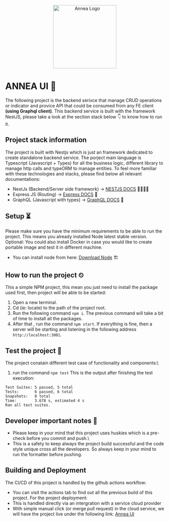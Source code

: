 <p align="center">
  <a href="https://annea.ai/" target="blank"><img src="https://annea.ai/wp-content/uploads/2020/10/ANNEA-Logo-long-tagline-green-bg.jpg" width="200" alt="Annea Logo" /></a>
</p>

# ANNEA UI 📃
The following project is the backend serivce that manage CRUD operations or indicator and provice API that could be consumed from any FE client **(using Graphql client)**.
This backend service is built with the framework NestJS, please take a look at the section stack below 👇 to know how to run it.

## Project stack information
The project is built with Nestjs which is just an framework dedicated to create standalone backend service.
The porject main language is Typescript (Javascript + Types) for all the business logic, different library to manage http calls and typeORM to manage entities.
To feel more familiar with these technologies and stacks, please find below all relevant documentations:
- NestJs (Backend/Server side framework) -> [NESTJS DOCS](https://docs.nestjs.com/) 👩‍💻🧑‍💻
- Express JS (Routing) -> [Express DOCS](https://expressjs.com/) 💫
- GraphQL (Javascript with types) -> [GraphQL DOCS](https://graphql.org/) 🧠

## Setup ⏳
Please make sure you have the minimum requirements to be able to run the project. This means you already installed Node latest stable version.
Optional: You could also install Docker in case you would like to create portable image and test it in different machine.
- You can install node from here: [Download Node](https://nodejs.org/en) 🏗️

## How to run the project ⏲
This a simple NPM project, this mean you just need to install the package used first, then project will be able to be started:
1. Open a new terminal.
2. Cd (ie: locate) to the path of the project root.
3. Run the following command ``npm i``. The previous command will take a bit of time to install all the packages.
4. After that , run the command ``npm start``.
If everything is fine, then a server will be starting and listening in the following address `http://localhost:3001`.

## Test the project 🧨
The project conatain different test case of functionality and components:\
1. run the command ``npm test``
This is the output after finishing the test execution:
```
Test Suites: 5 passed, 5 total
Tests:       6 passed, 6 total
Snapshots:   0 total
Time:        3.678 s, estimated 4 s
Ran all test suites.
```

## Developer important notes 🎯
- Please keep in your mind that this project uses huskies which is a pre-check before you commit and push.\
- This is a safety to keep always the project build successful and the code style unique cross all the developers. So always keep in your mind to run the formatter before pushing.

## Building and Deployment
The CI/CD of this project is handled by the github actions workflow:
- You can visit the actions tab to find out all the previous build of this project.
For the project deployment:
- This is handled directly via an intergration with a service cloud provider
- With simple manual click (or merge pull request) in the cloud service, we will have the project live under the following link: [Annea UI](https://annea-backend-service.onrender.com/)
